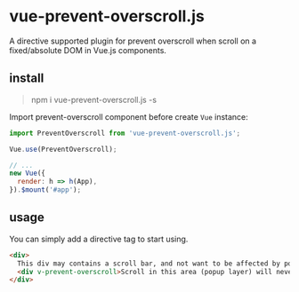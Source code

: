 # vue-prevent-overscroll.js

A directive supported plugin for prevent overscroll when scroll on a fixed/absolute DOM in Vue.js components.

## install

> npm i vue-prevent-overscroll.js -s

Import prevent-overscroll component before create `Vue` instance:

```js
import PreventOverscroll from 'vue-prevent-overscroll.js';

Vue.use(PreventOverscroll);

// ...
new Vue({
  render: h => h(App),
}).$mount('#app');
```

## usage

You can simply add a directive tag to start using.

```html
<div>
  This div may contains a scroll bar, and not want to be affected by popup layer.
  <div v-prevent-overscroll>Scroll in this area (popup layer) will never affect body scroll bar.</div>
</div>
```
